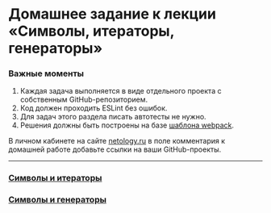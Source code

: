 # Домашнее задание к лекции «Символы, итераторы, генераторы»

### **Важные моменты** 

1. Каждая задача выполняется в виде отдельного проекта с собственным GitHub-репозиторием.
2. Код должен проходить ESLint без ошибок.
3. Для задач этого раздела писать автотесты не нужно.
4. Решения должны быть построены на базе [шаблона webpack](/ci-template).

В личном кабинете на сайте [netology.ru](http://netology.ru/) в поле комментария к домашней работе добавьте ссылки на ваши GitHub-проекты.

---
### [Символы и итераторы]()
### [Символы и генераторы]()


